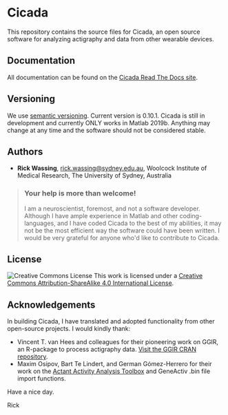 # Cicada

This repository contains the source files for Cicada, an open source software for analyzing actigraphy and data from other wearable devices.

## Documentation

All documentation can be found on the [Cicada Read The Docs site](https://cicada-actigraphy-suite.readthedocs.io).

## Versioning

We use [semantic versioning](http://semver.org/). Current version is 0.10.1. Cicada is still in development and currently ONLY works in Matlab 2019b. Anything may change at any time and the software should not be considered stable.

## Authors

- **Rick Wassing**, rick.wassing@sydney.edu.au, Woolcock Institute of Medical Research, The University of Sydney, Australia

> ### Your help is more than welcome!
>
> I am a neuroscientist, foremost, and not a software developer. Although I have ample experience in Matlab and other coding-languages, and I have coded Cicada to the best of my abilities, it may not be the most efficient way the software could have been written. I would be very grateful for anyone who'd like to contribute to Cicada.

## License

![Creative Commons License](https://i.creativecommons.org/l/by-sa/4.0/80x15.png) This work is licensed under a [Creative Commons Attribution-ShareAlike 4.0 International License](http://creativecommons.org/licenses/by-sa/4.0/).

## Acknowledgements

In building Cicada, I have translated and adopted functionality from other open-source projects.
I would kindly thank:

- Vincent T. van Hees and colleagues for their pioneering work on GGIR, an R-package to process actigraphy data. [Visit the GGIR CRAN repository](https://cran.r-project.org/web/packages/GGIR/index.html).
- Maxim Osipov, Bart Te Lindert, and German Gómez-Herrero for their work on the [Actant Activity Analysis Toolbox](https://github.com/btlindert/actant-1) and GeneActiv .bin file import functions.

Have a nice day.

Rick
